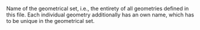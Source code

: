 Name of the geometrical set, i.e., the entirety of all geometries defined in
this file.
Each individual geometry additionally has an own name, which has to be unique in
the geometrical set.
